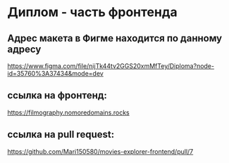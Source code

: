 # Диплом - часть фронтенда

## Адрес макета в Фигме находится по данному адресу

https://www.figma.com/file/nijTk44tv2GGS20xmMfTey/Diploma?node-id=35760%3A37434&mode=dev

## ссылка на фронтенд:
https://filmography.nomoredomains.rocks

## ссылка на pull request:
https://github.com/Mari150580/movies-explorer-frontend/pull/7
